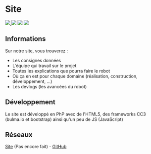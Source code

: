 # Site

<a href="https://www.php.net/" target="_blank">
    <image src="https://img.shields.io/badge/PhP-vX-777BB4.svg?logo=php&longCache=true">
</a>
<a>
    <image src="https://img.shields.io/badge/HTML-v5-E34F26.svg?logo=html5&longCache=true">
</a>
<a>
    <image src="https://img.shields.io/badge/CSS-v3-1572B6.svg?logo=css3&logoColor=1572B6&longCache=true">
</a>
<a href="https://nodejs.org/" target="_blank">
    <image src="https://img.shields.io/badge/node--js-vX-339933.svg?logo=node.js&longCache=true">
</a>


## Informations
Sur notre site, vous trouverez :
* Les consignes données
* L'équipe qui travail sur le projet
* Toutes les explications que pourra faire le robot
* Où ça en est pour chaque domaine (réalisation, construction, développement, ...)
* Les devlogs (les avancées du robot)

## Développement
Le site est développé en PhP avec de l'HTML5, des frameworks CC3 (bulma.io et bootstrap) ainsi qu'un peu de JS (JavaScript)

## Réseaux
[Site](https://github.com/Tank-io/site) (Pas encore fait) - [GitHub](https://github.com/Tank-io)
